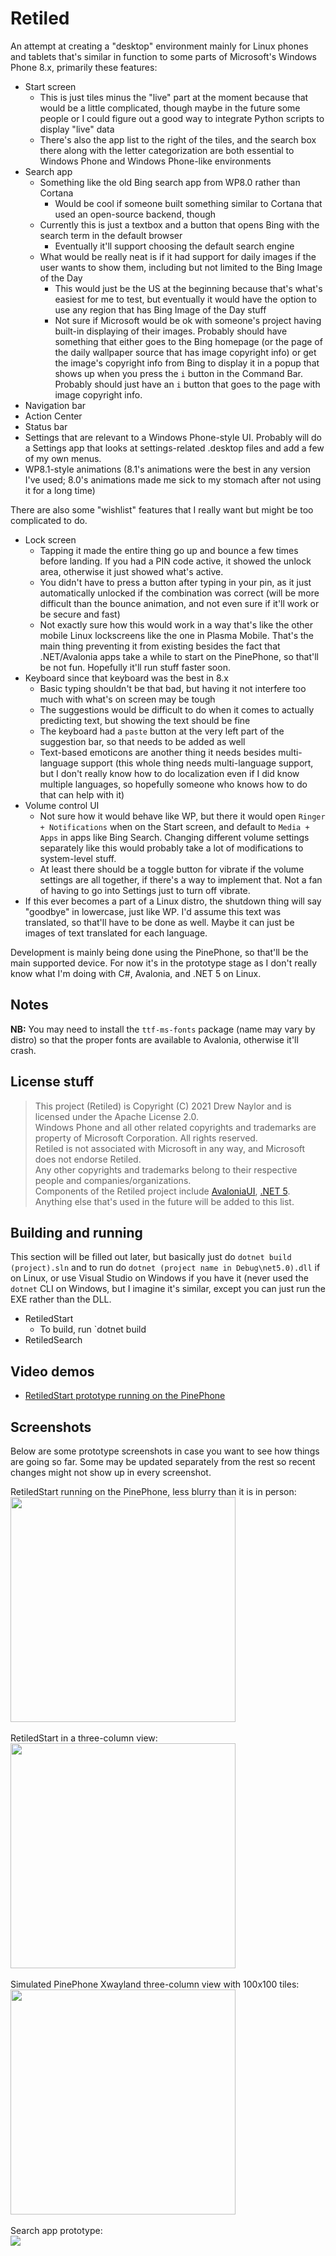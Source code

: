 # Retiled

An attempt at creating a "desktop" environment mainly for Linux phones and tablets that's similar in function to some parts of Microsoft's Windows Phone 8.x, primarily these features:
- Start screen
  - This is just tiles minus the "live" part at the moment because that would be a little complicated, though maybe in the future some people or I could figure out a good way to integrate Python scripts to display "live" data
  - There's also the app list to the right of the tiles, and the search box there along with the letter categorization are both essential to Windows Phone and Windows Phone-like environments
- Search app
  - Something like the old Bing search app from WP8.0 rather than Cortana
    - Would be cool if someone built something similar to Cortana that used an open-source backend, though
  - Currently this is just a textbox and a button that opens Bing with the search term in the default browser
    - Eventually it'll support choosing the default search engine
  - What would be really neat is if it had support for daily images if the user wants to show them, including but not limited to the Bing Image of the Day
    - This would just be the US at the beginning because that's what's easiest for me to test, but eventually it would have the option to use any region that has Bing Image of the Day stuff
    - Not sure if Microsoft would be ok with someone's project having built-in displaying of their images. Probably should have something that either goes to the Bing homepage (or the page of the daily wallpaper source that has image copyright info) or get the image's copyright info from Bing to display it in a popup that shows up when you press the `i` button in the Command Bar. Probably should just have an `i` button that goes to the page with image copyright info.
- Navigation bar
- Action Center
- Status bar
- Settings that are relevant to a Windows Phone-style UI. Probably will do a Settings app that looks at settings-related .desktop files and add a few of my own menus.
- WP8.1-style animations (8.1's animations were the best in any version I've used; 8.0's animations made me sick to my stomach after not using it for a long time)

There are also some "wishlist" features that I really want but might be too complicated to do.
- Lock screen
  - Tapping it made the entire thing go up and bounce a few times before landing. If you had a PIN code active, it showed the unlock area, otherwise it just showed what's active.
  - You didn't have to press a button after typing in your pin, as it just automatically unlocked if the combination was correct (will be more difficult than the bounce animation, and not even sure if it'll work or be secure and fast)
  - Not exactly sure how this would work in a way that's like the other mobile Linux lockscreens like the one in Plasma Mobile. That's the main thing preventing it from existing besides the fact that .NET/Avalonia apps take a while to start on the PinePhone, so that'll be not fun. Hopefully it'll run stuff faster soon.
- Keyboard since that keyboard was the best in 8.x
  - Basic typing shouldn't be that bad, but having it not interfere too much with what's on screen may be tough
  - The suggestions would be difficult to do when it comes to actually predicting text, but showing the text should be fine
  - The keyboard had a `paste` button at the very left part of the suggestion bar, so that needs to be added as well
  - Text-based emoticons are another thing it needs besides multi-language support (this whole thing needs multi-language support, but I don't really know how to do localization even if I did know multiple languages, so hopefully someone who knows how to do that can help with it)
- Volume control UI
  - Not sure how it would behave like WP, but there it would open `Ringer + Notifications` when on the Start screen, and default to `Media + Apps` in apps like Bing Search. Changing different volume settings separately like this would probably take a lot of modifications to system-level stuff.
  - At least there should be a toggle button for vibrate if the volume settings are all together, if there's a way to implement that. Not a fan of having to go into Settings just to turn off vibrate.
- If this ever becomes a part of a Linux distro, the shutdown thing will say "goodbye" in lowercase, just like WP. I'd assume this text was translated, so that'll have to be done as well. Maybe it can just be images of text translated for each language.

Development is mainly being done using the PinePhone, so that'll be the main supported device. For now it's in the prototype stage as I don't really know what I'm doing with C#, Avalonia, and .NET 5 on Linux.

## Notes

**NB:** You may need to install the `ttf-ms-fonts` package (name may vary by distro) so that the proper fonts are available to Avalonia, otherwise it'll crash.

## License stuff

>This project (Retiled) is Copyright (C) 2021 Drew Naylor and is licensed under the Apache License 2.0.<br>
Windows Phone and all other related copyrights and trademarks are property of Microsoft Corporation. All rights reserved.<br>
Retiled is not associated with Microsoft in any way, and Microsoft does not endorse Retiled.<br>
Any other copyrights and trademarks belong to their respective people and companies/organizations.<br>
Components of the Retiled project include [AvaloniaUI](https://avaloniaui.net/), [.NET 5](https://docs.microsoft.com/en-us/dotnet/core/dotnet-five). Anything else that's used in the future will be added to this list.

## Building and running

This section will be filled out later, but basically just do `dotnet build (project).sln` and to run do `dotnet (project name in Debug\net5.0).dll` if on Linux, or use Visual Studio on Windows if you have it (never used the `dotnet` CLI on Windows, but I imagine it's similar, except you can just run the EXE rather than the DLL.

- RetiledStart
  - To build, run `dotnet build 
- RetiledSearch

## Video demos

- [RetiledStart prototype running on the PinePhone](https://youtu.be/NpUnrb1wC_8)

## Screenshots
Below are some prototype screenshots in case you want to see how things are going so far. Some may be updated separately from the rest so recent changes might not show up in every screenshot.

RetiledStart running on the PinePhone, less blurry than it is in person:<br>
<img src="/docs/images/retiledstart-running-on-pinephone.png" width="360"><br>
<br>
RetiledStart in a three-column view:<br>
<img src="/docs/images/retiledstart-tiles-that-look-like-wp.png" width="360"><br>
<br>
Simulated PinePhone Xwayland three-column view with 100x100 tiles:<br>
<img src="/docs/images/simulated-three-column-view-on-a-pinephone.png" width="360"><br>
<br>
Search app prototype:<br>
![](/docs/images/search-prototype.png?raw=true)<br>
